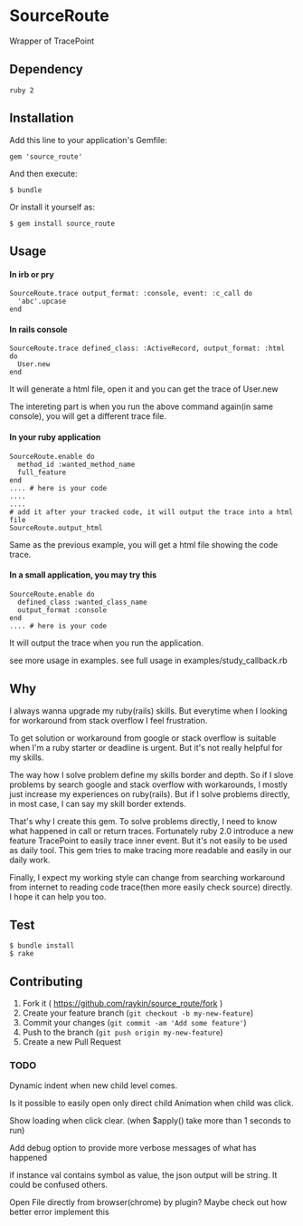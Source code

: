 # SourceRoute

Wrapper of TracePoint

## Dependency

    ruby 2

## Installation

Add this line to your application's Gemfile:

    gem 'source_route'

And then execute:

    $ bundle

Or install it yourself as:

    $ gem install source_route

## Usage

#### In irb or pry

    SourceRoute.trace output_format: :console, event: :c_call do
      'abc'.upcase
    end

#### In rails console

    SourceRoute.trace defined_class: :ActiveRecord, output_format: :html do
      User.new
    end

It will generate a html file, open it and you can get the trace of User.new

The intereting part is when you run the above command again(in same console),
you will get a different trace file.

#### In your ruby application

    SourceRoute.enable do
      method_id :wanted_method_name
      full_feature
    end
    .... # here is your code
    ....
    ....
    # add it after your tracked code, it will output the trace into a html file
    SourceRoute.output_html

Same as the previous example, you will get a html file showing the code trace.

#### In a small application, you may try this

    SourceRoute.enable do
      defined_class :wanted_class_name
      output_format :console
    end
    .... # here is your code

It will output the trace when you run the application.

see more usage in examples.
see full usage in examples/study_callback.rb

## Why

I always wanna upgrade my ruby(rails) skills. But everytime when I looking for workaround from stack overflow I feel frustration.

To get solution or workaround from google or stack overflow is suitable when I'm a ruby starter or deadline is urgent. But it's not really helpful for my skills.

The way how I solve problem define my skills border and depth. So if I slove problems by search google and stack overflow with workarounds, I mostly just increase my experiences on ruby(rails). But if I solve problems directly, in most case, I can say my skill border extends.

That's why I create this gem. To solve problems directly, I need to know what happened in call or return traces.
Fortunately ruby 2.0 introduce a new feature TracePoint to easily trace inner event. But it's not easily to be used as daily tool. This gem tries to make tracing more readable and easily in our daily work.

Finally, I expect my working style can change from searching workaround from internet to reading code trace(then more easily check source) directly. I hope it can help you too.

## Test

    $ bundle install
    $ rake

## Contributing

1. Fork it ( https://github.com/raykin/source_route/fork )
2. Create your feature branch (`git checkout -b my-new-feature`)
3. Commit your changes (`git commit -am 'Add some feature'`)
4. Push to the branch (`git push origin my-new-feature`)
5. Create a new Pull Request


### TODO

Dynamic indent when new child level comes.

Is it possible to easily open only direct child
Animation when child was click.

Show loading when click clear. (when $apply() take more than 1 seconds to run)

Add debug option to provide more verbose messages of what has happened

if instance val contains symbol as value, the json output will be string. It could be confused others.

Open File directly from browser(chrome) by plugin? Maybe check out how better error implement this
